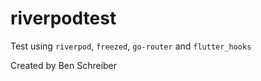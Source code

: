 # riverpodtest

Test using `riverpod`, `freezed`, `go-router` and `flutter_hooks`

Created by Ben Schreiber
